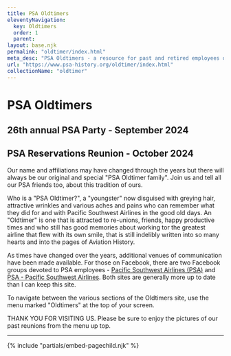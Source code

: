 ```yaml
---
title: PSA Oldtimers
eleventyNavigation:
  key: Oldtimers
  order: 1
  parent: 
layout: base.njk
permalink: "oldtimer/index.html"
meta_desc: "PSA Oldtimers - a resource for past and retired employees of Pacific Southwest Airlines"
url: "https://www.psa-history.org/oldtimer/index.html"
collectionName: "oldtimer"
---
```


# PSA Oldtimers

## 26th annual PSA Party - September 2024
## PSA Reservations Reunion - October 2024


Our name and affiliations may have changed through the years but there will always be our original and special "PSA Oldtimer family". Join us and tell all our PSA friends too, about this tradition of ours.


Who is a "PSA Oldtimer?", a "youngster" now disguised with greying hair, attractive wrinkles and various aches and pains who can remember what they did for and with Pacific Southwest Airlines in the good old days. An "Oldtimer" is one that is attracted to re-unions, friends, happy productive times and who still has good memories about working tor the greatest airline that flew with its own smile, that is still indelibly written into so many hearts and into the pages of Aviation History.


As times have changed over the years, additional venues of communication have been made available. For those on Facebook, there are two Facebook groups devoted to PSA employees - [Pacific Southwest Airlines (PSA)](https://www.facebook.com/groups/47162793603/) and [PSA - Pacific Southwest Airlines](https://www.facebook.com/groups/59126863553/). Both sites are generally more up to date than I can keep this site.


To navigate between the various sections of the Oldtimers site, use the menu marked "Oldtimers" at the top of your screen.


THANK YOU FOR VISITING US. Please be sure to enjoy the pictures of our past reunions from the menu up top.

-------------
{% include "partials/embed-pagechild.njk" %}